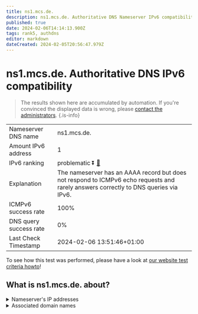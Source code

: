 ```yaml
---
title: ns1.mcs.de.
description: ns1.mcs.de. Authoritative DNS Nameserver IPv6 compatibility
published: true
date: 2024-02-06T14:14:13.900Z
tags: rank5, authdns
editor: markdown
dateCreated: 2024-02-05T20:56:47.979Z
---
```


# ns1.mcs.de. Authoritative DNS IPv6 compatibility

> The results shown here are accumulated by automation. If you're convinced the displayed data is wrong, please [contact the administrators](/howto/chat). 
{.is-info}




|   |   |
| - | - |
| Nameserver DNS name | ns1.mcs.de.
| Amount IPv6 address | 1
| IPv6 ranking | problematic :arrow_double_down: [🔗](/howto/ranking) |
| Explanation | The nameserver has an AAAA record but does not respond to ICMPv6 echo requests and rarely answers correctly to DNS queries via IPv6. |
| ICMPv6 success rate | 100%|
| DNS query success rate | 0% |
| Last Check Timestamp | 2024-02-06 13:51:46+01:00 |

To see how this test was performed, please have a look at [our website test criteria howto](/howto/testcriteria/authdns)!


## What is ns1.mcs.de. about?




<details>
<summary>Nameserver's IP addresses</summary>

2a09:2040:0:e::10

</details>



<details>
<summary>Associated domain names</summary>

www.hamburg.de

</details>
